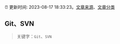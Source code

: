 :alarm_clock: 更新时间: 2023-08-17 18:33:23。[文章来源](/README.md)、[文章分类](/TAGS.md)

## Git、SVN


> 关键字：`Git`、`SVN`



